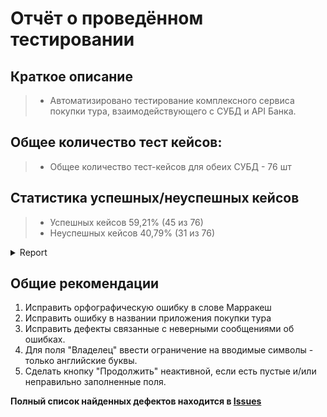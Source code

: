 # Отчёт о проведённом тестировании

## Краткое описание
> * Автоматизировано тестирование комплексного сервиса покупки тура, взаимодействующего с СУБД и API Банка.

## Общее количество тест кейсов: 
> * Общее количество тест-кейсов для обеих СУБД - 76 шт

## Статистика успешных/неуспешных кейсов

> * Успешных кейсов 59,21% (45 из 76)
> * Неуспешных кейсов 40,79% (31 из 76)
<details>
   <summary>Report</summary>

![ScreenShot](pic/1.png)
  
![ScreenShot](pic/2.png)
  
![ScreenShot](pic/3.png)

![ScreenShot](pic/4.png)

![ScreenShot](pic/5.png)

![ScreenShot](pic/6.png)

![ScreenShot](pic/7.png)

</details>

## Общие рекомендации
1. Исправить орфографическую ошибку в слове Марракеш
2. Исправить ошибку в названии приложения покупки тура 
3. Исправить дефекты связанные с неверными сообщениями об ошибках.
4. Для поля "Владелец" ввести ограничение на вводимые символы - только английские буквы.
5. Сделать кнопку "Продолжить" неактивной, если есть пустые и/или неправильно заполненные поля.

**Полный список найденных дефектов находится в [Issues](https://github.com/Votgosh/Diploma/issues)**
